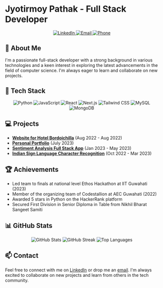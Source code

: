 # Jyotirmoy Pathak - Full Stack Developer

<p align="center">
  <a href="https://www.linkedin.com/in/j3pathak7/">
    <img src="https://img.shields.io/badge/LinkedIn-0077B5?style=for-the-badge&logo=linkedin&logoColor=white" alt="LinkedIn">
  </a>
  <a href="mailto:jyotirmoypathak.37@gmail.com">
    <img src="https://img.shields.io/badge/Gmail-D14836?style=for-the-badge&logo=gmail&logoColor=white" alt="Email">
  </a>
  <a href="tel:+91-7002579048">
    <img src="https://img.shields.io/badge/Phone-25D366?style=for-the-badge&logo=whatsapp&logoColor=white" alt="Phone">
  </a>
</p>

## 🚀 About Me
I'm a passionate full-stack developer with a strong background in various technologies and a keen interest in exploring the latest advancements in the field of computer science. I'm always eager to learn and collaborate on new projects.

## 🔧 Tech Stack
<p align="center">
  <img src="https://img.shields.io/badge/Python-3776AB?style=for-the-badge&logo=python&logoColor=white" alt="Python">
  <img src="https://img.shields.io/badge/JavaScript-F7DF1E?style=for-the-badge&logo=javascript&logoColor=black" alt="JavaScript">
  <img src="https://img.shields.io/badge/React-20232A?style=for-the-badge&logo=react&logoColor=61DAFB" alt="React">
  <img src="https://img.shields.io/badge/Next.js-000000?style=for-the-badge&logo=nextdotjs&logoColor=white" alt="Next.js">
  <img src="https://img.shields.io/badge/Tailwind_CSS-38B2AC?style=for-the-badge&logo=tailwind-css&logoColor=white" alt="Tailwind CSS">
  <img src="https://img.shields.io/badge/MySQL-00000F?style=for-the-badge&logo=mysql&logoColor=white" alt="MySQL">
  <img src="https://img.shields.io/badge/MongoDB-4EA94B?style=for-the-badge&logo=mongodb&logoColor=white" alt="MongoDB">
</p>

## 💻 Projects
- **[Website for Hotel Bordoichilla](https://bordoisila.vercel.app/)** (Aug 2022 - Aug 2022)
- **[Personal Portfolio](https://jpportfolio-mauve.vercel.app/)** (July 2023)
- **[Sentiment Analysis Full Stack App](https://github.com/j3pathak7/sentimentAnalysis)** (Jan 2023 - May 2023)
- **[Indian Sign Language Character Recognition](https://github.com/beyourownperfect/ISL)** (Oct 2022 - Mar 2023)

## 🏆 Achievements
- Led team to finals at national level Ethos Hackathon at IIT Guwahati (2023)
- Member of the organizing team of Codestallion at AEC Guwahati (2022)
- Awarded 5 stars in Python on the HackerRank platform
- Secured First Division in Senior Diploma in Table from Nikhil Bharat Sangeet Samiti

## 📊 GitHub Stats
<p align="center">
  <img src="https://github-readme-stats.vercel.app/api?username=j3pathak7&show_icons=true&theme=radical" alt="GitHub Stats">
  <img src="https://github-readme-streak-stats.herokuapp.com/?user=j3pathak7&theme=radical" alt="GitHub Streak">
  <img src="https://github-readme-stats.vercel.app/api/top-langs/?username=j3pathak7&layout=compact&theme=radical" alt="Top Languages">
</p>

## 📫 Contact
Feel free to connect with me on [LinkedIn](https://www.linkedin.com/in/j3pathak7/) or drop me an [email](mailto:jyotirmoypathak.37@gmail.com). I'm always excited to collaborate on new projects and learn from others in the tech community.
